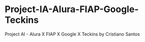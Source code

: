 # Project-IA-Alura-FIAP-Google-Teckins
Project AI - Alura X FIAP X Google X Teckins by Cristiano Santos
